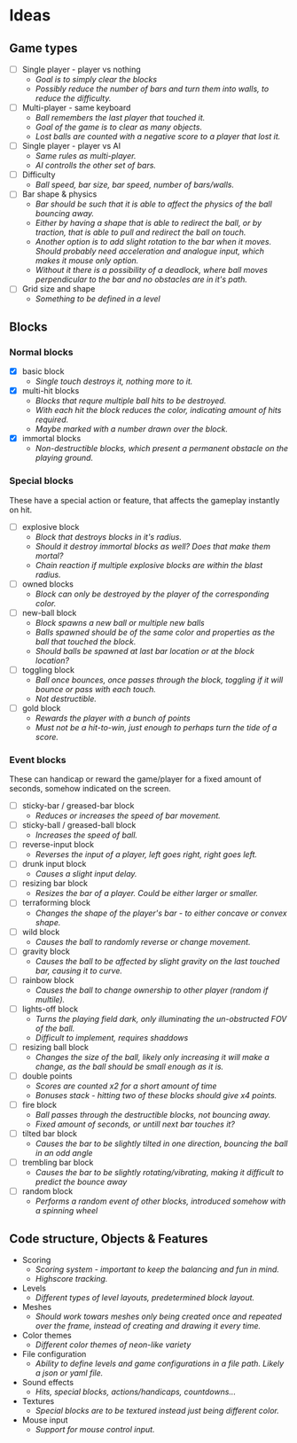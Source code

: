 # Ideas

## Game types
- [ ] Single player - player vs nothing
  - *Goal is to simply clear the blocks*
  - *Possibly reduce the number of bars and turn them into walls, to reduce the difficulty.*
- [ ] Multi-player - same keyboard
  - *Ball remembers the last player that touched it.*
  - *Goal of the game is to clear as many objects.*
  - *Lost balls are counted with a negative score to a player that lost it.*
- [ ] Single player - player vs AI
  - *Same rules as multi-player.*
  - *AI controlls the other set of bars.*
- [ ] Difficulty
  - *Ball speed, bar size, bar speed, number of bars/walls.*
- [ ] Bar shape & physics
  - *Bar should be such that it is able to affect the physics of the ball bouncing away.*
  - *Either by having a shape that is able to redirect the ball, or by traction, that is able to pull and redirect the ball on touch.*
  - *Another option is to add slight rotation to the bar when it moves. Should probably need acceleration and analogue input, which makes it mouse only option.*
  - *Without it there is a possibility of a deadlock, where ball moves perpendicular to the bar and no obstacles are in it's path.*
- [ ] Grid size and shape
  - *Something to be defined in a level*

## Blocks

### Normal blocks
- [x] basic block
  - *Single touch destroys it, nothing more to it.*
- [x] multi-hit blocks 
  - *Blocks that requre multiple ball hits to be destroyed.*
  - *With each hit the block reduces the color, indicating amount of hits required.*
  - *Maybe marked with a number drawn over the block.*
- [x] immortal blocks
  - *Non-destructible blocks, which present a permanent obstacle on the playing ground.*

### Special blocks
These have a special action or feature, that affects the gameplay instantly on hit.
- [ ] explosive block
  - *Block that destroys blocks in it's radius.*
  - *Should it destroy immortal blocks as well? Does that make them mortal?*
  - *Chain reaction if multiple explosive blocks are within the blast radius.*
- [ ] owned blocks
  - *Block can only be destroyed by the player of the corresponding color.*
- [ ] new-ball block
  - *Block spawns a new ball or multiple new balls*
  - *Balls spawned should be of the same color and properties as the ball that touched the block.*
  - *Should balls be spawned at last bar location or at the block location?*
- [ ] toggling block
  - *Ball once bounces, once passes through the block, toggling if it will bounce or pass with each touch.*
  - *Not destructible.*
- [ ] gold block
  - *Rewards the player with a bunch of points*
  - *Must not be a hit-to-win, just enough to perhaps turn the tide of a score.*

### Event blocks
These can handicap or reward the game/player for a fixed amount of seconds, somehow indicated on the screen.
- [ ] sticky-bar / greased-bar block
  - *Reduces or increases the speed of bar movement.*
- [ ] sticky-ball / greased-ball block
  - *Increases the speed of ball.*
- [ ] reverse-input block
  - *Reverses the input of a player, left goes right, right goes left.*
- [ ] drunk input block
  - *Causes a slight input delay.*
- [ ] resizing bar block
  - *Resizes the bar of a player. Could be either larger or smaller.*
- [ ] terraforming block
  - *Changes the shape of the player's bar - to either concave or convex shape.*
- [ ] wild block
  - *Causes the ball to randomly reverse or change movement.*
- [ ] gravity block
  - *Causes the ball to be affected by slight gravity on the last touched bar, causing it to curve.*
- [ ] rainbow block
  - *Causes the ball to change ownership to other player (random if multile).*
- [ ] lights-off block
  - *Turns the playing field dark, only illuminating the un-obstructed FOV of the ball.*
  - *Difficult to implement, requires shaddows*
- [ ] resizing ball block
  - *Changes the size of the ball, likely only increasing it will make a change, as the ball should be small enough as it is.*
- [ ] double points
  - *Scores are counted x2 for a short amount of time*
  - *Bonuses stack - hitting two of these blocks should give x4 points.*
- [ ] fire block
  - *Ball passes through the destructible blocks, not bouncing away.*
  - *Fixed amount of seconds, or untill next bar touches it?*
- [ ] tilted bar block
  - *Causes the bar to be slightly tilted in one direction, bouncing the ball in an odd angle*
- [ ] trembling bar block
  - *Causes the bar to be slightly rotating/vibrating, making it difficult to predict the bounce away*
- [ ] random block
  - *Performs a random event of other blocks, introduced somehow with a spinning wheel*

## Code structure, Objects & Features
- Scoring
  - *Scoring system - important to keep the balancing and fun in mind.*
  - *Highscore tracking.*
- Levels
  - *Different types of level layouts, predetermined block layout.*
- Meshes
  - *Should work towars meshes only being created once and repeated over the frame, instead of creating and drawing it every time.*
- Color themes
  - *Different color themes of neon-like variety*
- File configuration
  - *Ability to define levels and game configurations in a file path. Likely a json or yaml file.*
- Sound effects
  - *Hits, special blocks, actions/handicaps, countdowns...*
- Textures
  - *Special blocks are to be textured instead just being different color.*
- Mouse input
  - *Support for mouse control input.*
